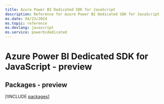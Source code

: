```yaml
---
title: Azure Power BI Dedicated SDK for JavaScript
description: Reference for Azure Power BI Dedicated SDK for JavaScript
ms.date: 04/23/2024
ms.topic: reference
ms.devlang: javascript
ms.service: powerbidedicated
---
```

# Azure Power BI Dedicated SDK for JavaScript - preview
## Packages - preview
[!INCLUDE [packages](power-bi-dedicated-index.md)]